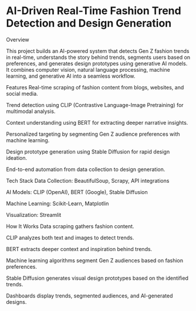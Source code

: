 # AI-Driven Real-Time Fashion Trend Detection and Design Generation
Overview

This project builds an AI-powered system that detects Gen Z fashion trends in real-time, understands the story behind trends, segments users based on preferences, and generates design prototypes using generative AI models. It combines computer vision, natural language processing, machine learning, and generative AI into a seamless workflow.

Features
Real-time scraping of fashion content from blogs, websites, and social media.

Trend detection using CLIP (Contrastive Language-Image Pretraining) for multimodal analysis.

Context understanding using BERT for extracting deeper narrative insights.

Personalized targeting by segmenting Gen Z audience preferences with machine learning.

Design prototype generation using Stable Diffusion for rapid design ideation.

End-to-end automation from data collection to design generation.

Tech Stack
Data Collection: BeautifulSoup, Scrapy, API integrations

AI Models: CLIP (OpenAI), BERT (Google), Stable Diffusion

Machine Learning: Scikit-Learn, Matplotlin

Visualization: Streamlit



How It Works
Data scraping gathers fashion content.

CLIP analyzes both text and images to detect trends.

BERT extracts deeper context and inspiration behind trends.

Machine learning algorithms segment Gen Z audiences based on fashion preferences.

Stable Diffusion generates visual design prototypes based on the identified trends.

Dashboards display trends, segmented audiences, and AI-generated designs.

